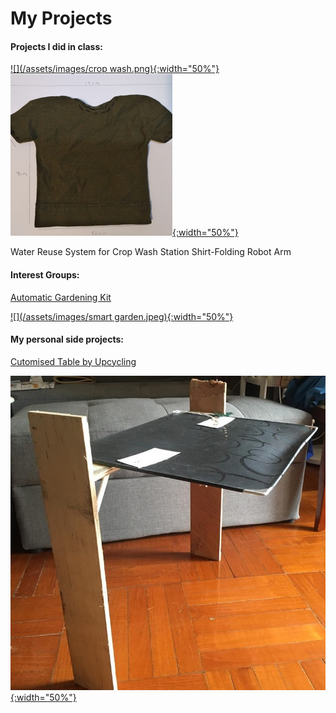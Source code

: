 # My Projects

#### Projects I did in class:
[![](/assets/images/crop wash.png){:width="50%"}](https://leelacceber.github.io/Projects/Coursework/Crop_Wash) [![](/assets/images/shirt.png){:width="50%"}](https://leelacceber.github.io/Projects/Coursework/Robot_Arm) 

Water Reuse System for Crop Wash Station
Shirt-Folding Robot Arm

#### Interest Groups:
[Automatic Gardening Kit](https://leelacceber.github.io/Projects/ECA/Smart_Garden)

[![](/assets/images/smart garden.jpeg){:width="50%"}](https://leelacceber.github.io/Projects/ECA/Smart_Garden)

#### My personal side projects:
[Cutomised Table by Upcycling](https://leelacceber.github.io/Projects/Personal/Table)

[![](/assets/images/table.jpeg){:width="50%"}](https://leelacceber.github.io/Projects/Personal/Table)
